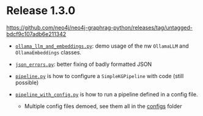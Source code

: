 # Release 1.3.0

https://github.com/neo4j/neo4j-graphrag-python/releases/tag/untagged-bdcf9c107adb6e211342

- [`ollama_llm_and_embeddings.py`](ollama_llm_and_embeddings.py): demo usage of the nw `OllamaLLM` and `OllamaEmbeddings` classes.

- [`json_errors.py`](json_errors.py): better fixing of badly formatted JSON

- [`pipeline.py`](simple_kg_pipeline_code.py) is how to configure a `SimpleKGPipeline` with code (still possible)
- [`pipeline_with_config.py`](simple_kg_pipeline_with_config.py) is how to run a pipeline defined in a config file.
  - Multiple config files demoed, see them all in the [configs](configs) folder
